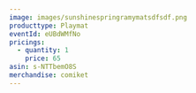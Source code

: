 ```yaml
---
image: images/sunshinespringramymatsdfsdf.png
producttype: Playmat
eventId: eUBdWMfNo
pricings:
  - quantity: 1
    price: 65
asin: s-NTTbemO8S
merchandise: comiket
---
```

